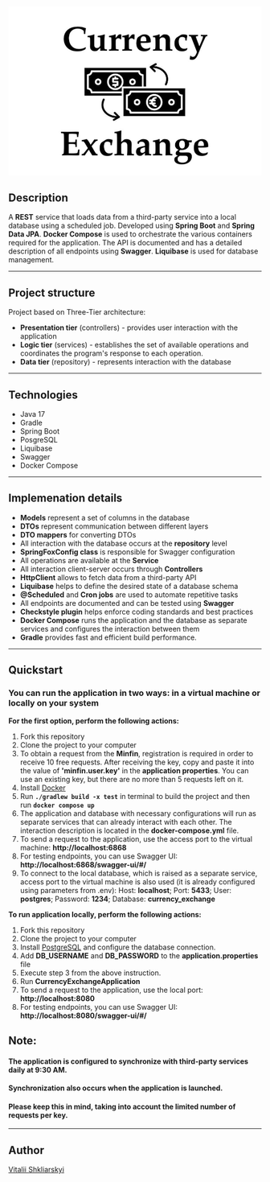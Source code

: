 ![Header](src/main/resources/pictures/currency_exchange.jpeg)

##  Description
A **REST** service that loads data from a third-party service into a local database using a scheduled job. Developed using **Spring Boot** and **Spring Data JPA**. 
**Docker Compose** is used to orchestrate the various containers required for the application. The API is documented and has a detailed description of all endpoints using **Swagger**.
**Liquibase** is used for database management.

---

##  Project structure
Project based on Three-Tier architecture:
- **Presentation tier** (controllers) - provides user interaction with the application
- **Logic tier** (services) - establishes the set of available operations and coordinates the program's response to each operation.
- **Data tier** (repository) - represents interaction with the database

---

## Technologies
- Java 17
- Gradle
- Spring Boot
- PosgreSQL
- Liquibase
- Swagger 
- Docker Compose

---
## Implemenation details
- **Models** represent a set of columns in the database
- **DTOs** represent communication between different layers
- **DTO mappers** for converting DTOs
- All interaction with the database occurs at the **repository** level
- **SpringFoxConfig class** is responsible for Swagger configuration
- All operations are available at the **Service**
- All interaction client-server occurs through **Controllers**
- **HttpClient** allows to fetch data from a third-party API
- **Liquibase** helps to define the desired state of a database schema
- **@Scheduled** and **Cron jobs** are used to automate repetitive tasks 
- All endpoints are documented and can be tested using **Swagger**
- **Checkstyle plugin** helps enforce coding standards and best practices
- **Docker Compose** runs the application and the database as separate services and configures the interaction between them
- **Gradle** provides fast and efficient build performance.

---

## Quickstart
### You can run the application in two ways: in a virtual machine or locally on your system
**For the first option, perform the following actions:**
1. Fork this repository
2. Clone the project to your computer
3. To obtain a request from the **Minfin**, registration is required in order to receive 10 free requests.
After receiving the key, copy and paste it into the value of **'minfin.user.key'** in the **application properties**. 
You can use an existing key, but there are no more than 5 requests left on it.
4. Install [Docker](https://www.docker.com/products/docker-desktop/)
5. Run **`./gradlew build -x test`** in terminal to build the project and then run **`docker compose up`**
6. The application and database with necessary configurations will run as separate services that can already interact with each other. The interaction description is located in the **docker-compose.yml** file. 
7. To send a request to the application, use the access port to the virtual machine: **http://localhost:6868**
8. For testing endpoints, you can use Swagger UI: **http://localhost:6868/swagger-ui/#/**
9. To connect to the local database, which is raised as a separate service, access port to the virtual machine is also used (it is already configured using parameters from .env):
Host: **localhost**; Port: **5433**; User: **postgres**; Password: **1234**; Database: **currency_exchange**


**To run application locally, perform the following actions:**
1. Fork this repository
2. Clone the project to your computer
3. Install [PostgreSQL](https://www.postgresql.org/download/) and configure the database connection.
4. Add **DB_USERNAME** and **DB_PASSWORD** to the **application.properties** file
5. Execute step 3 from the above instruction.
6. Run **CurrencyExchangeApplication**
7. To send a request to the application, use the local port: **http://localhost:8080**
8. For testing endpoints, you can use Swagger UI: **http://localhost:8080/swagger-ui/#/**


## Note:
#### The application is configured to synchronize with third-party services daily at 9:30 AM. 
#### Synchronization also occurs when the application is launched. 
#### Please keep this in mind, taking into account the limited number of requests per key.

---

## Author

[Vitalii Shkliarskyi](https://github.com/VitaliiShkliarskyi)
